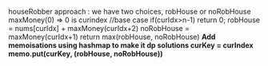 houseRobber approach : we have two choices, robHouse or noRobHouse
maxMoney(0) => 0 is curindex
//base case
if(curIdx>n-1)
return 0;
robHouse = nums[curIdx] + maxMoney(curIdx+2)
noRobHouse = maxMoney(curIdx+1)
return max(robHouse, noRobHouse)
**Add memoisations using hashmap to make it dp solutions
curKey = curIndex
memo.put(curKey, (robHouse, noRobHouse))**